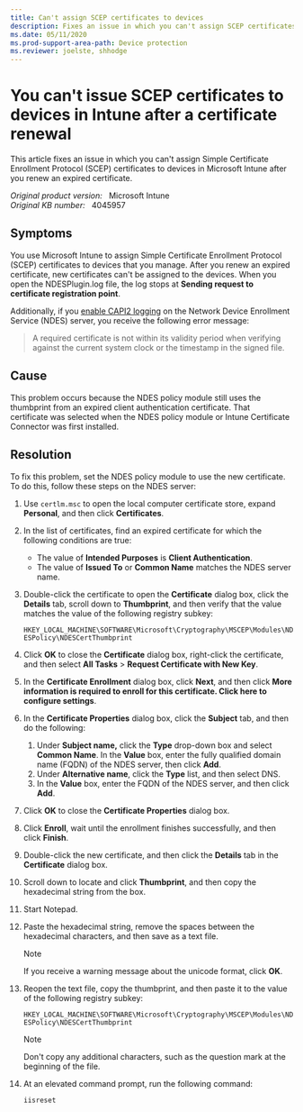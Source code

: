 ```yaml
---
title: Can't assign SCEP certificates to devices
description: Fixes an issue in which you can't assign SCEP certificates to devices in Microsoft Intune after you renew an expired certificate.
ms.date: 05/11/2020
ms.prod-support-area-path: Device protection
ms.reviewer: joelste, shhodge
---
```

# You can't issue SCEP certificates to devices in Intune after a certificate renewal

This article fixes an issue in which you can't assign Simple Certificate Enrollment Protocol (SCEP) certificates to devices in Microsoft Intune after you renew an expired certificate.

_Original product version:_ &nbsp; Microsoft Intune  
_Original KB number:_ &nbsp; 4045957

## Symptoms

You use Microsoft Intune to assign Simple Certificate Enrollment Protocol (SCEP) certificates to devices that you manage. After you renew an expired certificate, new certificates can't be assigned to the devices. When you open the NDESPlugin.log file, the log stops at **Sending request to certificate registration point**.

Additionally, if you [enable CAPI2 logging](/archive/blogs/benjaminperkins/enable-capi2-event-logging-to-troubleshoot-pki-and-ssl-certificate-issues) on the Network Device Enrollment Service (NDES) server, you receive the following error message:

> A required certificate is not within its validity period when verifying against the current system clock or the timestamp in the signed file.

## Cause

This problem occurs because the NDES policy module still uses the thumbprint from an expired client authentication certificate. That certificate was selected when the NDES policy module or Intune Certificate Connector was first installed.

## Resolution

To fix this problem, set the NDES policy module to use the new certificate. To do this, follow these steps on the NDES server:

1. Use `certlm.msc` to open the local computer certificate store, expand **Personal**, and then click **Certificates**.
2. In the list of certificates, find an expired certificate for which the following conditions are true:

   - The value of **Intended Purposes** is **Client Authentication**.
   - The value of **Issued To** or **Common Name** matches the NDES server name.

3. Double-click the certificate to open the **Certificate** dialog box, click the **Details** tab, scroll down to **Thumbprint**, and then verify that the value matches the value of the following registry subkey:

   `HKEY_LOCAL_MACHINE\SOFTWARE\Microsoft\Cryptography\MSCEP\Modules\NDESPolicy\NDESCertThumbprint`

4. Click **OK** to close the **Certificate** dialog box, right-click the certificate, and then select **All Tasks** > **Request Certificate with New Key**.
5. In the **Certificate Enrollment** dialog box, click **Next**, and then click **More information is required to enroll for this certificate. Click here to configure settings**.
6. In the **Certificate Properties** dialog box, click the **Subject** tab, and then do the following:

   1. Under **Subject name,** click the **Type** drop-down box and select **Common Name**. In the **Value** box, enter the fully qualified domain name (FQDN) of the NDES server, then click **Add**.
   2. Under **Alternative name**, click the **Type** list, and then select DNS.
   3. In the **Value** box, enter the FQDN of the NDES server, and then click **Add**.

7. Click **OK** to close the **Certificate Properties** dialog box.
8. Click **Enroll**, wait until the enrollment finishes successfully, and then click **Finish**.
9. Double-click the new certificate, and then click the **Details** tab in the **Certificate** dialog box.
10. Scroll down to locate and click **Thumbprint**, and then copy the hexadecimal string from the box.
11. Start Notepad.
12. Paste the hexadecimal string, remove the spaces between the hexadecimal characters, and then save as a text file.

    > [!NOTE]
    > If you receive a warning message about the unicode format, click **OK**.

13. Reopen the text file, copy the thumbprint, and then paste it to the value of the following registry subkey:

    `HKEY_LOCAL_MACHINE\SOFTWARE\Microsoft\Cryptography\MSCEP\Modules\NDESPolicy\NDESCertThumbprint`

    > [!NOTE]
    > Don't copy any additional characters, such as the question mark at the beginning of the file.

14. At an elevated command prompt, run the following command:

    `iisreset`

